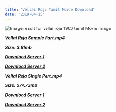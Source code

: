 ```yaml
---
title: "Vellai Roja Tamil Movie Download"
date: "2019-04-15"
---
```


![Image result for vellai roja 1983 tamil Movie image](https://www.filmibeat.com/img/220x100x275/popcorn/movie_posters/vellai-roja-6845.jpg)

**_Vellai Raja Sample Part.mp4_**

**_Size: 3.81mb_**

**_[Download Server 1](http://b5.wetransfer.vip/files/{169df08cb8e74ebadb8a44297cb1b6497cb77520eb9064bb3027e0e0c1bcc485}20Actor{169df08cb8e74ebadb8a44297cb1b6497cb77520eb9064bb3027e0e0c1bcc485}20Hits{169df08cb8e74ebadb8a44297cb1b6497cb77520eb9064bb3027e0e0c1bcc485}20Collection/Sivaji{169df08cb8e74ebadb8a44297cb1b6497cb77520eb9064bb3027e0e0c1bcc485}20Movies{169df08cb8e74ebadb8a44297cb1b6497cb77520eb9064bb3027e0e0c1bcc485}20Collections/Vellai{169df08cb8e74ebadb8a44297cb1b6497cb77520eb9064bb3027e0e0c1bcc485}20Roja{169df08cb8e74ebadb8a44297cb1b6497cb77520eb9064bb3027e0e0c1bcc485}20(1983)/Vellai{169df08cb8e74ebadb8a44297cb1b6497cb77520eb9064bb3027e0e0c1bcc485}20Roja{169df08cb8e74ebadb8a44297cb1b6497cb77520eb9064bb3027e0e0c1bcc485}20{169df08cb8e74ebadb8a44297cb1b6497cb77520eb9064bb3027e0e0c1bcc485}20Sample{169df08cb8e74ebadb8a44297cb1b6497cb77520eb9064bb3027e0e0c1bcc485}20HD.mp4)_**

**_[Download Server 2](http://b5.wetransfer.vip/files/{169df08cb8e74ebadb8a44297cb1b6497cb77520eb9064bb3027e0e0c1bcc485}20Actor{169df08cb8e74ebadb8a44297cb1b6497cb77520eb9064bb3027e0e0c1bcc485}20Hits{169df08cb8e74ebadb8a44297cb1b6497cb77520eb9064bb3027e0e0c1bcc485}20Collection/Sivaji{169df08cb8e74ebadb8a44297cb1b6497cb77520eb9064bb3027e0e0c1bcc485}20Movies{169df08cb8e74ebadb8a44297cb1b6497cb77520eb9064bb3027e0e0c1bcc485}20Collections/Vellai{169df08cb8e74ebadb8a44297cb1b6497cb77520eb9064bb3027e0e0c1bcc485}20Roja{169df08cb8e74ebadb8a44297cb1b6497cb77520eb9064bb3027e0e0c1bcc485}20(1983)/Vellai{169df08cb8e74ebadb8a44297cb1b6497cb77520eb9064bb3027e0e0c1bcc485}20Roja{169df08cb8e74ebadb8a44297cb1b6497cb77520eb9064bb3027e0e0c1bcc485}20{169df08cb8e74ebadb8a44297cb1b6497cb77520eb9064bb3027e0e0c1bcc485}20Sample{169df08cb8e74ebadb8a44297cb1b6497cb77520eb9064bb3027e0e0c1bcc485}20HD.mp4)_**

**_Vellai Roja Single Part.mp4_**

**_Size: 574.73mb_**

**_[Download Server 1](http://b5.wetransfer.vip/files/{169df08cb8e74ebadb8a44297cb1b6497cb77520eb9064bb3027e0e0c1bcc485}20Actor{169df08cb8e74ebadb8a44297cb1b6497cb77520eb9064bb3027e0e0c1bcc485}20Hits{169df08cb8e74ebadb8a44297cb1b6497cb77520eb9064bb3027e0e0c1bcc485}20Collection/Sivaji{169df08cb8e74ebadb8a44297cb1b6497cb77520eb9064bb3027e0e0c1bcc485}20Movies{169df08cb8e74ebadb8a44297cb1b6497cb77520eb9064bb3027e0e0c1bcc485}20Collections/Vellai{169df08cb8e74ebadb8a44297cb1b6497cb77520eb9064bb3027e0e0c1bcc485}20Roja{169df08cb8e74ebadb8a44297cb1b6497cb77520eb9064bb3027e0e0c1bcc485}20(1983)/Vellai{169df08cb8e74ebadb8a44297cb1b6497cb77520eb9064bb3027e0e0c1bcc485}20Roja{169df08cb8e74ebadb8a44297cb1b6497cb77520eb9064bb3027e0e0c1bcc485}20{169df08cb8e74ebadb8a44297cb1b6497cb77520eb9064bb3027e0e0c1bcc485}20Single{169df08cb8e74ebadb8a44297cb1b6497cb77520eb9064bb3027e0e0c1bcc485}20Part{169df08cb8e74ebadb8a44297cb1b6497cb77520eb9064bb3027e0e0c1bcc485}20HD.mp4)_**

**_[Download Server 2](http://b5.wetransfer.vip/files/{169df08cb8e74ebadb8a44297cb1b6497cb77520eb9064bb3027e0e0c1bcc485}20Actor{169df08cb8e74ebadb8a44297cb1b6497cb77520eb9064bb3027e0e0c1bcc485}20Hits{169df08cb8e74ebadb8a44297cb1b6497cb77520eb9064bb3027e0e0c1bcc485}20Collection/Sivaji{169df08cb8e74ebadb8a44297cb1b6497cb77520eb9064bb3027e0e0c1bcc485}20Movies{169df08cb8e74ebadb8a44297cb1b6497cb77520eb9064bb3027e0e0c1bcc485}20Collections/Vellai{169df08cb8e74ebadb8a44297cb1b6497cb77520eb9064bb3027e0e0c1bcc485}20Roja{169df08cb8e74ebadb8a44297cb1b6497cb77520eb9064bb3027e0e0c1bcc485}20(1983)/Vellai{169df08cb8e74ebadb8a44297cb1b6497cb77520eb9064bb3027e0e0c1bcc485}20Roja{169df08cb8e74ebadb8a44297cb1b6497cb77520eb9064bb3027e0e0c1bcc485}20{169df08cb8e74ebadb8a44297cb1b6497cb77520eb9064bb3027e0e0c1bcc485}20Single{169df08cb8e74ebadb8a44297cb1b6497cb77520eb9064bb3027e0e0c1bcc485}20Part{169df08cb8e74ebadb8a44297cb1b6497cb77520eb9064bb3027e0e0c1bcc485}20HD.mp4)_**

